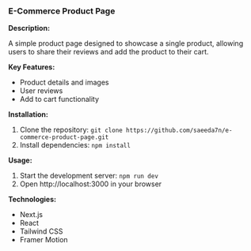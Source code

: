 ### E-Commerce Product Page

**Description:**

A simple product page designed to showcase a single product, allowing users to share their reviews and add the product
to their cart.

**Key Features:**

* Product details and images
* User reviews
* Add to cart functionality

**Installation:**

1. Clone the repository: `git clone https://github.com/saeeda7n/e-commerce-product-page.git`
2. Install dependencies: `npm install`

**Usage:**

1. Start the development server: `npm run dev`
2. Open http://localhost:3000 in your browser

**Technologies:**

* Next.js
* React
* Tailwind CSS
* Framer Motion
